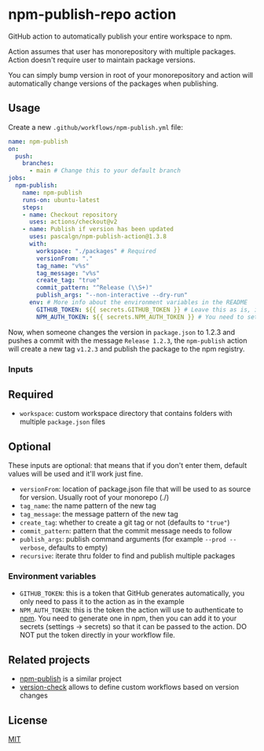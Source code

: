 # npm-publish-repo action

GitHub action to automatically publish your entire workspace to npm.

Action assumes that user has monorepository with multiple packages.
Action doesn't require user to maintain package versions.

You can simply bump version in root of your monorepository and action will automatically change versions of the packages when publishing.

## Usage

Create a new `.github/workflows/npm-publish.yml` file:

```yaml
name: npm-publish
on:
  push:
    branches:
      - main # Change this to your default branch
jobs:
  npm-publish:
    name: npm-publish
    runs-on: ubuntu-latest
    steps:
    - name: Checkout repository
      uses: actions/checkout@v2
    - name: Publish if version has been updated
      uses: pascalgn/npm-publish-action@1.3.8
      with: 
        workspace: "./packages" # Required
        versionFrom: "."
        tag_name: "v%s"
        tag_message: "v%s"
        create_tag: "true"
        commit_pattern: "^Release (\\S+)"
        publish_args: "--non-interactive --dry-run"
      env: # More info about the environment variables in the README
        GITHUB_TOKEN: ${{ secrets.GITHUB_TOKEN }} # Leave this as is, it's automatically generated
        NPM_AUTH_TOKEN: ${{ secrets.NPM_AUTH_TOKEN }} # You need to set this in your repo settings
```

Now, when someone changes the version in `package.json` to 1.2.3 and pushes a commit with the message `Release 1.2.3`, the `npm-publish` action will create a new tag `v1.2.3` and publish the package to the npm registry.

### Inputs

## Required

- `workspace`: custom workspace directory that contains folders with multiple `package.json` files

## Optional 

These inputs are optional: that means that if you don't enter them, default values will be used and it'll work just fine.

- `versionFrom`: location of package.json file that will be used to as source for version. Usually root of your monorepo (./)
- `tag_name`: the name pattern of the new tag
- `tag_message`: the message pattern of the new tag
- `create_tag`: whether to create a git tag or not (defaults to `"true"`)
- `commit_pattern`: pattern that the commit message needs to follow
- `publish_args`: publish command arguments (for example `--prod --verbose`, defaults to empty)
- `recursive`: iterate thru folder to find and publish multiple packages

### Environment variables

- `GITHUB_TOKEN`: this is a token that GitHub generates automatically, you only need to pass it to the action as in the example
- `NPM_AUTH_TOKEN`: this is the token the action will use to authenticate to [npm](https://npmjs.com). You need to generate one in npm, then you can add it to your secrets (settings -> secrets) so that it can be passed to the action. DO NOT put the token directly in your workflow file.

## Related projects

- [npm-publish](https://github.com/JS-DevTools/npm-publish) is a similar project
- [version-check](https://github.com/EndBug/version-check) allows to define custom workflows based on version changes

## License

[MIT](LICENSE)
